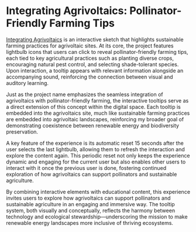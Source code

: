 # Integrating Agrivoltaics: Pollinator-Friendly Farming Tips
[Integrating Agrivoltaics](https://www.youtube.com/watch?v=rubOztfeKzs) is an interactive sketch that highlights sustainable farming practices for agrivoltaic sites. At its core, the project features lightbulb icons that users can click to reveal pollinator-friendly farming tips, each tied to key agricultural practices such as planting diverse crops, encouraging natural pest control, and selecting shade-tolerant species. Upon interaction, a tooltip appears with relevant information alongside an accompanying sound, reinforcing the connection between visual and auditory learning.

Just as the project name emphasizes the seamless integration of agrivoltaics with pollinator-friendly farming, the interactive tooltips serve as a direct extension of this concept within the digital space. Each tooltip is embedded into the agrivoltaics site, much like sustainable farming practices are embedded into agrivoltaic landscapes, reinforcing my broader goal of demonstrating coexistence between renewable energy and biodiversity preservation.

A key feature of the experience is its automatic reset 15 seconds after the user selects the last lightbulb, allowing them to refresh the interaction and explore the content again. This periodic reset not only keeps the experience dynamic and engaging for the current user but also enables other users to interact with it once the previous user is done, fostering continued exploration of how agrivoltaics can support pollinators and sustainable agriculture.

By combining interactive elements with educational content, this experience invites users to explore how agrivoltaics can support pollinators and sustainable agriculture in an engaging and immersive way. The tooltip system, both visually and conceptually, reflects the harmony between technology and ecological stewardship—underscoring the mission to make renewable energy landscapes more inclusive of thriving ecosystems.
